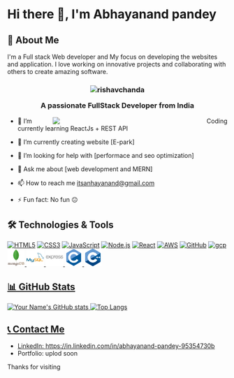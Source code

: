 # Hi there 👋, I'm Abhayanand pandey

## 🚀 About Me

I'm a Full stack Web developer and My focus on developing the websites and application. I love working on innovative projects and collaborating with others to create amazing software.
<br>

<h3 align="center"><p align="center"> <img src="https://komarev.com/ghpvc/?username=AbhayanandPandey&label=Profile%20views&color=0e75b6&style=flat" alt="rishavchanda" /> </p>
  A passionate FullStack Developer from India</h3>
  <p></p>

<p align="right" /><img align="right" alt="Coding" width="400"  src="https://cdn.dribbble.com/users/1162077/screenshots/3848914/programmer.gif"><p>


- 🌱 I’m currently learning ReactJs + REST API
                   
- 👯 I’m currently creating website [E-park]

- 🤔 I’m looking for help with [performace and seo optimization]        

- 💬 Ask me about [web development and MERN]

- 📫 How to reach me itsanhayanand@gmail.com

- ⚡ Fun fact: No fun 😐


## 🛠️ Technologies & Tools
<a href="https://html.com">![HTML5](https://img.shields.io/badge/-HTML5-E34F26?style=flat-square&logo=html5&logoColor=white)</a>
<a href="https://web.dev/learn/css">![CSS3](https://img.shields.io/badge/-CSS3-1572B6?style=flat-square&logo=css3&logoColor=white)</a>
<a href="https://www.w3schools.com/js">![JavaScript](https://img.shields.io/badge/-JavaScript-F7DF1E?logo=javascript&logoColor=000000)</a>
<a href="https://nodejs.org/en">![Node.js](https://img.shields.io/badge/-Node.js-339933?logo=node.js&logoColor=ffffff)</a>
<a href="https://react.dev">![React](https://img.shields.io/badge/-React-61DAFB?logo=react&logoColor=000000)</a>
<a href="https://aws.amazon.com">![AWS](https://img.shields.io/badge/-AWS-232F3E?logo=amazon-aws&logoColor=ffffff)</a>
<a href="https://github.com">![GitHub](https://img.shields.io/badge/-GitHub-181717?logo=github&logoColor=ffffff)</a>
<a href="https://cloud.google.com" target="_blank" rel="noreferrer"><img src="https://www.vectorlogo.zone/logos/google_cloud/google_cloud-icon.svg" alt="gcp" width="40" height="40"/>
<a href="https://www.mongodb.com/" target="_blank" rel="noreferrer"> <img src="https://raw.githubusercontent.com/devicons/devicon/master/icons/mongodb/mongodb-original-wordmark.svg" alt="mongodb" width="40" height="40"/> </a>
<a href="https://www.mysql.com/" target="_blank" rel="noreferrer"> <img src="https://raw.githubusercontent.com/devicons/devicon/master/icons/mysql/mysql-original-wordmark.svg" alt="mysql" width="40" height="40"/> </a>
<a href="https://expressjs.com" target="_blank" rel="noreferrer"> <img src="https://raw.githubusercontent.com/devicons/devicon/master/icons/express/express-original-wordmark.svg" alt="express" width="40" height="40"/> </a> 
<a href="https://www.cprogramming.com/" target="_blank" rel="noreferrer"> <img src="https://raw.githubusercontent.com/devicons/devicon/master/icons/c/c-original.svg" alt="c" width="40" height="40"/> </a> <a href="https://www.w3schools.com/cpp/" target="_blank" rel="noreferrer"> <img src="https://raw.githubusercontent.com/devicons/devicon/master/icons/cplusplus/cplusplus-original.svg" alt="cplusplus" width="40" height="40"/> 

## 📊 GitHub Stats

![Your Name's GitHub stats](https://github-readme-stats.vercel.app/api?username=AbhayanandPandey&show_icons=true&theme=radical)
![Top Langs](https://github-readme-stats.vercel.app/api/top-langs/?username=AbhayanandPandey&layout=compact&theme=radical)

## 📞 Contact Me

- LinkedIn: https://in.linkedin.com/in/abhayanand-pandey-95354730b
- Portfolio: uplod soon

Thanks for visiting 
